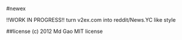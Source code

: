 #newex

!!WORK IN PROGRESS!!
turn v2ex.com into reddit/News.YC like style

##license
(c) 2012 Md Gao
MIT license
